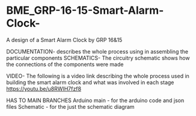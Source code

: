 # BME_GRP-16-15-Smart-Alarm-Clock-
A design of a Smart Alarm Clock by GRP 16&amp;15

DOCUMENTATION- describes the whole process using in assembling the particular components
SCHEMATICS- The circuitry schematic shows how the connections of the components were made

VIDEO- The following is a video link describing the whole process used in building the smart alarm clock and what was involved in each stage
https://youtu.be/u8RWIH7fzf8
 
HAS TO MAIN BRANCHES
Arduino main - for the arduino code and json files
Schematic - for the just the schematic diagram

